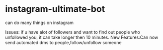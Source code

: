 # instagram-ultimate-bot
can do many things on instagram

Issues: if u have alot of followers and want to find out people who unfollowed you, it can take longer then 10 minutes.
New Features:Can now send automated dms to people,follow/unfollow someone
